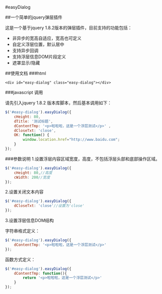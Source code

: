 #easyDialog

##一个简单的jquery弹层插件

这是一个基于jquery 1.8.2版本的弹层插件，目前支持的功能包括：

* 非异步的宽高自适应，宽高也可定义
* 自定义浮层位置，默认居中
* 支持异步回调
* 支持浮层信息DOM片段定义
* 遮罩显示/隐藏

##使用文档
###html

```html:
<div id="easy-dialog" class="easy-dialog"></div>
```
###javascript 调用

请先引入jquery 1.8.2 版本库脚本，然后基本调用如下：

```javascript
$('#easy-dialog').easyDialog({
    cHeight: 80,
    dTitle: '测试标题',
    dContentTmp: '<p>啦啦啦，这是一个浮层测试</p>' , 
    dCloseTxt: 'close',
    OK: function() {
        window.location.href="http://www.baidu.com";
    }
});
```
###参数说明
1.设置浮层内容区域宽度，高度，不包括浮层头部和底部操作区域。

```javascript
$('#easy-dialog').easyDialog({
    cHeight: 80,//高度
    cWidth: 200//宽度
});
```
2.设置关闭文本内容

```javascript
$('#easy-dialog').easyDialog({
    dCloseTxt: 'close'//设置为'close'
});
```
3.设置浮层信息DOM结构

字符串格式定义：

```javascript
$('#easy-dialog').easyDialog({
    dContentTmp: '<p>啦啦啦，这是一个浮层测试</p>' 
});
```
函数方式定义：

```javascript
$('#easy-dialog').easyDialog({
    dContentTmp: function(){
        return '<p>啦啦啦，这是一个浮层测试</p>' 
    }
});
```





